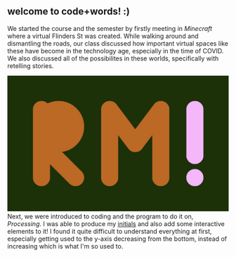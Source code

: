 ## welcome to code+words! :) 


We started the course and the semester by firstly meeting in *Minecraft* where a virtual Flinders St was created. While walking around and dismantling the roads, our class discussed how important virtual spaces like these have become in the technology age, especially in the time of COVID. We also discussed all of the possibilites in these worlds, specifically with retelling stories.

![](intialsInteractive.jpg)
Next, we were introduced to coding and the program to do it on, *Processing*. I was able to produce my [initials](https://github.com/robymanlongat/codewords.github.io/blob/master/week01/initialsInteractive/initialsInteractive.js) and also add some interactive elements to it! I found it quite difficult to understand everything at first, especially getting used to the y-axis decreasing from the bottom, instead of increasing which is what I'm so used to.  
